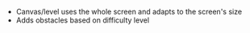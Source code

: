 - Canvas/level uses the whole screen and adapts to the screen's size
- Adds obstacles based on difficulty level
